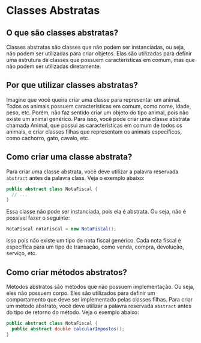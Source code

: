 # Classes Abstratas

## O que são classes abstratas?

Classes abstratas são classes que não podem ser instanciadas, ou seja, não podem ser utilizadas para criar objetos. Elas são utilizadas para definir uma estrutura de classes que possuem características em comum, mas que não podem ser utilizadas diretamente.

## Por que utilizar classes abstratas?

Imagine que você queira criar uma classe para representar um animal. Todos os animais possuem características em comum, como nome, idade, peso, etc. Porém, não faz sentido criar um objeto do tipo animal, pois não existe um animal genérico. Para isso, você pode criar uma classe abstrata chamada Animal, que possui as características em comum de todos os animais, e criar classes filhas que representam os animais específicos, como cachorro, gato, cavalo, etc.

## Como criar uma classe abstrata?

Para criar uma classe abstrata, você deve utilizar a palavra reservada `abstract` antes da palavra class. Veja o exemplo abaixo:

```java
public abstract class NotaFiscal {
  // ...
}
```

Essa classe não pode ser instanciada, pois ela é abstrata.
Ou seja, não é possível fazer o seguinte:

```java
NotaFiscal notaFiscal = new NotaFiscal();
```

Isso pois não existe um tipo de nota fiscal genérico. Cada nota fiscal é específica para um tipo de transação, como venda, compra, devolução, serviço, etc.


## Como criar métodos abstratos?

Métodos abstratos são métodos que não possuem implementação. Ou seja, eles não possuem corpo. Eles são utilizados para definir um comportamento que deve ser implementado pelas classes filhas. Para criar um método abstrato, você deve utilizar a palavra reservada `abstract` antes do tipo de retorno do método. Veja o exemplo abaixo:

```java
public abstract class NotaFiscal {
  public abstract double calcularImpostos();
}
```